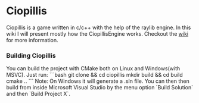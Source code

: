 <h1>Ciopillis</h1>

Ciopillis is a game written in c/c++ with the help of the raylib engine. In this wiki I will present mostly how the CiopillisEngine works. Checkout the <a href="https://github.com/firststef/Ciopillis/wiki">wiki</a> for more information.

<h3>Building Ciopillis</h3>
You can build the project with CMake both on Linux and Windows(with MSVC). Just run:
```bash
git clone <repo_link_here> && cd ciopillis
mkdir build && cd build
cmake ..
```
Note: On Windows it will generate a .sln file. You can then then build from inside Microsoft Visual Studio by the menu option `Build Solution` and then `Build Project X`.
